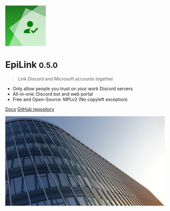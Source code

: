 ![logo](logo.svg)

# EpiLink <small>0.5.0</small>

> Link Discord and Microsoft accounts together

- Only allow people you trust on your work Discord servers
- All-in-one: Discord bot and web portal
- Free and Open-Source: MPLv2 (No copyleft exception)

[Docs](#epilink) [GitHub repository](https://github.com/EpiLink/EpiLink)

![](/bg.jpg)